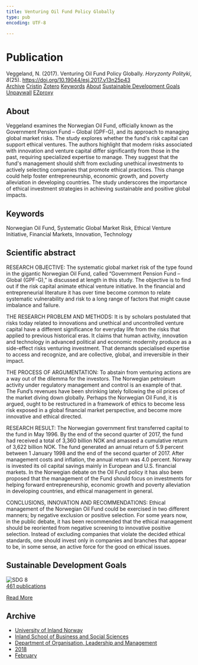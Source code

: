```yaml
---
title: Venturing Oil Fund Policy Globally
type: pub
encoding: UTF-8

---
```

<h1>Publication</h1>
<article id="csl-bib-container-MX59VPBE" class="csl-bib-container">
  <div class="csl-bib-body"> <div class="csl-entry">Veggeland, N. (2017). Venturing Oil Fund Policy Globally. <i>Horyzonty Polityki</i>, <i>8</i>(25). <a href="https://doi.org/10.19044/esj.2017.v13n25p43">https://doi.org/10.19044/esj.2017.v13n25p43</a></div> </div>
  <div class="csl-bib-buttons">
    <a href="#taxonomy-article-MX59VPBE" alt="archive" class="csl-bib-button">Archive</a>
    <a href="https://app.cristin.no/results/show.jsf?id=1560626" alt="Cristin" class="csl-bib-button">Cristin</a>
    <a href="http://zotero.org/groups/5881554/items/MX59VPBE" alt="Zotero" class="csl-bib-button">Zotero</a>
    <a href="#keywords-article-MX59VPBE" alt="keywords" class="csl-bib-button">Keywords</a>
    <a href="#about-article-MX59VPBE" alt="about_pub" class="csl-bib-button">About</a>
    <a href="#sdg-article-MX59VPBE" alt="sdg" class="csl-bib-button">Sustainable Development Goals</a>
    <a href="http://eujournal.org/index.php/esj/article/download/9934/9403" alt="Unpaywall" class="csl-bib-button">Unpaywall</a>
    <a href="http://eujournal.org/index.php/esj/article/download/9934/9403" alt="EZproxy" class="csl-bib-button">EZproxy</a>
  </div>
  <div id="csl-bib-meta-container-MX59VPBE"></div>
</article>
<div id="csl-bib-meta-MX59VPBE" class="csl-bib-meta">
  <article id="about-article-MX59VPBE" class="about_pub-article">
    <h1>About</h1>
    Veggeland examines the Norwegian Oil Fund, officially known as the Government Pension Fund – Global (GPF-G), and its approach to managing global market risks. The study explores whether the fund's risk capital can support ethical ventures. The authors highlight that modern risks associated with innovation and venture capital differ significantly from those in the past, requiring specialized expertise to manage. They suggest that the fund's management should shift from excluding unethical investments to actively selecting companies that promote ethical practices. This change could help foster entrepreneurship, economic growth, and poverty alleviation in developing countries. The study underscores the importance of ethical investment strategies in achieving sustainable and positive global impacts.
  </article>
  <article id="keywords-article-MX59VPBE" class="keywords-article">
    <h1>Keywords</h1>
    Norwegian Oil Fund, Systematic Global Market Risk, Ethical Venture Initiative, Financial Markets, Innovation, Technology
  </article>
  <article id="abstract-article-MX59VPBE" class="abstract-article">
    <h1>Scientific abstract</h1>
    RESEARCH OBJECTIVE: The systematic global market risk of the type found in the gigantic Norwegian Oil Fund, called “Government Pension Fund – Global (GPF-G),” is discussed at length in this study. The objective is to find out if the risk capital animate ethical venture initiative. In the financial and entrepreneurial literature it has over time become common to relate systematic vulnerability and risk to a long range of factors that might cause imbalance and failure. 
 
THE RESEARCH PROBLEM AND METHODS: It is by scholars postulated that risks today related to innovations and unethical and uncontrolled venture capital have a different significance for everyday life from the risks that applied to previous historical eras. It claims that human activity, innovation and technology in advanced political and economic modernity produce as a side-effect risks venturing investment. That demands specialised expertise to access and recognize, and are collective, global, and irreversible in their impact. 
 
THE PROCESS OF ARGUMENTATION: To abstain from venturing actions are a way out of the dilemma for the investors. The Norwegian petroleum activity under regulatory management and control is an example of that. The Fund’s revenues have been shrinking lately following the oil prices of the market diving down globally. Perhaps the Norwegian Oil Fund, it is argued, ought to be restructured in a framework of ethics to become less risk exposed in a global financial market perspective, and become more innovative and ethical directed. 
 
RESEARCH RESULT: The Norwegian government first transferred capital to the fund in May 1996. By the end of the second quarter of 2017, the fund had received a total of 3,360 billion NOK and amassed a cumulative return of 3,622 billion NOK. The fund generated an annual return of 5.9 percent between 1 January 1998 and the end of the second quarter of 2017. After management costs and inflation, the annual return was 4.0 percent. Norway is invested its oil capital savings mainly in European and U.S. financial markets. In the Norwegian debate on the Oil Fund policy it has also been proposed that the management of the Fund should focus on investments for helping forward entrepreneurship, economic growth and poverty alleviation in developing countries, and ethical management in general. 
 
CONCLUSIONS, INNOVATION AND RECOMMENDATIONS: Ethical management of the Norwegian Oil Fund could be exercised in two different manners; by negative exclusion or positive selection. For some years now, in the public debate, it has been recommended that the ethical management should be reoriented from negative screening to innovative positive selection. Instead of excluding companies that violate the decided ethical standards, one should invest only in companies and branches that appear to be, in some sense, an active force for the good on ethical issues.
  </article>
  <article id="sdg-article-MX59VPBE" class="sdg-article">
    <h1>Sustainable Development Goals</h1>
    <div class="sdg-container"><div id="sdg8" class="sdg">
        <img src="{{< params subfolder >}}images/sdg/sdg08_en.png" class="image" alt="SDG 8">
        <div class="sdg-overlay">
          <a href="{{< params subfolder >}}en/archive/?sdg=8#archive" class="sdg-publication-count"><span>461</span> publications</a>
          <p><a href="https://sdgs.un.org/goals/goal8" class="sdg-read-more">Read More</a></p>
        </div>
      </div></div>
  </article>
  <article id="taxonomy-article-MX59VPBE" class="taxonomy-article">
    <h1>Archive</h1>
    <ul>
      <li><a href="{{< params subfolder >}}en/archive/?key=3DCRN523">University of Inland Norway</a></li>
      <li><a href="{{< params subfolder >}}en/archive/?key=DU8Q9LN9">Inland School of Business and Social Sciences</a></li>
      <li><a href="{{< params subfolder >}}en/archive/?key=4LUWR3ZM">Department of Organisation, Leadership and Management</a></li>
      <li><a href="{{< params subfolder >}}en/archive/?key=32SCKVEY">2018</a></li>
      <li><a href="{{< params subfolder >}}en/archive/?key=GFRHCIBE">February</a></li>
    </ul>
  </article>
</div>

